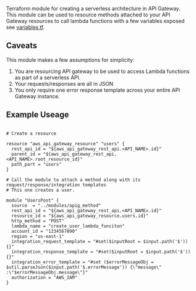 Terraform module for creating a serverless architecture in API Gateway. This module can be used to resource methods attached to your API Gateway resources to call lambda functions with a few variables exposed see [variables.tf](https://github.com/carrot//terraform-api-gateway-method-module/blob/master/variables.tf).

## Caveats

This module makes a few assumptions for simplicity:
1. You are resourcing API gateway to be used to access Lambda functions as part of a serverless API.
2. Your requests/responses are all in JSON
3. You only require one error response template across your entire API Gateway instance.

## Example Useage
```

# Create a resource

resource "aws_api_gateway_resource" "users" {
  rest_api_id = "${aws_api_gateway_rest_api.<API_NAME>.id}"
  parent_id = "${aws_api_gateway_rest_api.<API_NAME>.root_resource_id}"
  path_part = "users"
}

# Call the module to attach a method along with its request/response/integration templates
# This one creates a user.

module "UsersPost" {
  source  = "../modules/apig_method"
  rest_api_id = "${aws_api_gateway_rest_api.<API_NAME>.id}"
  resource_id = "${aws_api_gateway_resource.users.id}"
  http_method = "POST"
  lambda_name = "create_user_lambda_funciton"
  account_id = "1234567890"
  region = "us-east-1"
  integration_request_template = "#set($inputRoot = $input.path('$')){}"
  integration_response_template = "#set($inputRoot = $input.path('$')){}"
  integration_error_template = "#set ($errorMessageObj = $util.parseJson($input.path('$.errorMessage')) {\"message\" :\"$errorMessageObj.message\"}"
  authorization = "AWS_IAM"
}
```